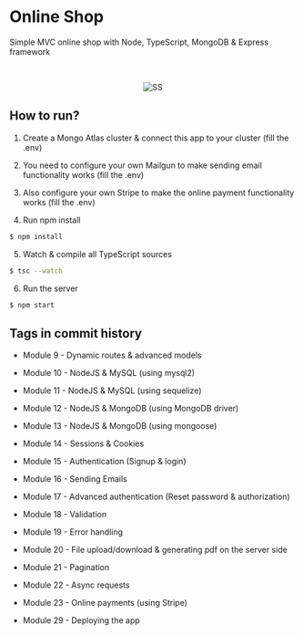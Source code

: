 # Online Shop

Simple MVC online shop with Node, TypeScript, MongoDB & Express framework

<br>

<p align="center">
  <img src="https://i.ibb.co/CzcxYVR/Annotation-2020-08-13-231616.png" alt="SS">
</p>

## How to run?

1. Create a Mongo Atlas cluster & connect this app to your cluster (fill the .env)

2. You need to configure your own Mailgun to make sending email functionality works (fill the .env)

3. Also configure your own Stripe to make the online payment functionality works (fill the .env)

4. Run npm install

```bash 
$ npm install
```

5. Watch & compile all TypeScript sources

```bash 
$ tsc --watch
```

6. Run the server

```bash 
$ npm start
```

## Tags in commit history

- Module 9 - Dynamic routes & advanced models

- Module 10 - NodeJS & MySQL (using mysql2)

- Module 11 - NodeJS & MySQL (using sequelize)

- Module 12 - NodeJS & MongoDB (using MongoDB driver)

- Module 13 - NodeJS & MongoDB (using mongoose)

- Module 14 - Sessions & Cookies

- Module 15 - Authentication (Signup & login)

- Module 16 - Sending Emails

- Module 17 - Advanced authentication (Reset password & authorization)

- Module 18 - Validation

- Module 19 - Error handling

- Module 20 - File upload/download & generating pdf on the server side

- Module 21 - Pagination

- Module 22 - Async requests

- Module 23 - Online payments (using Stripe)

- Module 29 - Deploying the app